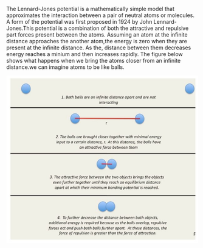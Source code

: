 The Lennard-Jones potential is a mathematically simple model that approximates the interaction between a pair of neutral atoms or molecules. A form of the potential was first proposed in 1924 by John Lennard-Jones.This potential is a combination of both the attractive and repulsive part forces present between the atoms. Assuming an atom at the infinite distance approaches the another atom,the energy is zero when they are present at the infinite distance. As the, distance between them decreases energy reaches a minium and then increases rapidly.
The figure below shows what happens when we bring the atoms closer from an infinite distance.we can imagine atoms to be like balls.

<img src="images/lennard1.jpg">
